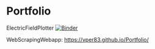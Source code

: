 # Portfolio

ElectricFieldPlotter
[![Binder](https://mybinder.org/badge_logo.svg)](https://mybinder.org/v2/gh/vper83/Electric_Field_Plotters/HEAD?urlpath=%2Fvoila%2Frender%2FElectricFieldPlotters.ipynb)

WebScrapingWebapp:
https://vper83.github.io/Portfolio/
